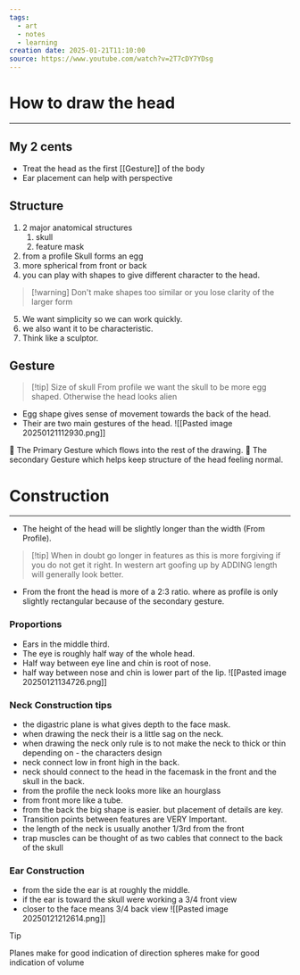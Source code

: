 ```yaml
---
tags:
  - art
  - notes
  - learning
creation date: 2025-01-21T11:10:00
source: https://www.youtube.com/watch?v=2T7cDY7YDsg
---
```

# How to draw the head 
---
## My 2 cents 
- Treat the head as the first [[Gesture]] of the body
- Ear placement can help with perspective 
## Structure 
1. 2 major anatomical structures 
	1. skull 
	2. feature mask 
2. from a profile Skull forms an egg 
3. more spherical from front or back 
4. you can play with shapes to give different character to the head. 
>[!warning] Don't make shapes too similar or you lose clarity of the larger form
5. We want simplicity so we can work quickly. 
6. we also want it to be characteristic.
7. Think like a sculptor. 
## Gesture

>[!tip] Size of skull
>From profile we want the skull to be more egg shaped. Otherwise the head looks alien 

- Egg shape gives sense of movement towards the back of the head. 
- Their are two main gestures of the head. 
![[Pasted image 20250121112930.png]]

🔴 The Primary Gesture which flows into the rest of the drawing. 
🔵 The secondary Gesture which helps keep structure of the head feeling normal. 
# Construction
---
 - The height of the head will be slightly longer than the width (From Profile). 
 
 >[!tip] When in doubt go longer in features as this is more forgiving if you do not get it right. 
 >In western art goofing up by ADDING length will generally look better. 

- From the front the head is more of a 2:3 ratio. where as profile is only slightly rectangular because of the secondary gesture. 
### Proportions
- Ears in the middle third. 
- The eye is roughly half way of the whole head. 
- Half way between eye line and chin is root of nose. 
- half way between nose and chin is lower part of the lip. 
![[Pasted image 20250121134726.png]]
### Neck Construction tips 
- the digastric plane is what gives depth to the face mask. 
- when drawing the neck their is a little sag on the neck. 
- when drawing the neck only rule is to not make the neck to thick or thin depending on - the characters design 
- neck connect low in front high in the back. 
- neck should connect to the head in the facemask in the front and the skull in the back. 
- from the profile the neck looks more like an hourglass 
- from front more like a tube. 
- from the back the big shape is easier. but placement of details are key. 
- Transition points between features are VERY Important. 
- the length of the neck is usually another 1/3rd from the front 
- trap muscles can be thought of as two cables that connect to the back of the skull 
### Ear Construction 
- from the side the ear is at roughly the middle. 
- if the ear is toward the skull were working a 3/4 front view
- closer to the face means 3/4 back view
![[Pasted image 20250121212614.png]]

>[!tip] 
>Planes make for good indication of direction 
>spheres make for good indication of volume 
